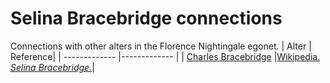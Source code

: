 # Selina Bracebridge connections
Connections with other alters in the Florence Nightingale egonet.
| Alter  | Reference|
| ------------- |------------- |
| [Charles Bracebridge](https://github.com/altealo/CharlesBracebridge/blob/master/README.md)  |[Wikipedia. *Selina Bracebridge.*](https://en.wikipedia.org/wiki/Selina_Bracebridge)|
